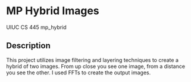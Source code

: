 # MP Hybrid Images
UIUC CS 445 mp_hybrid

## Description
This project utilizes image filtering and layering techniques to create a hybrid of two images. From up close you see one image, from a distance you see the other. I used FFTs to create the output images.
